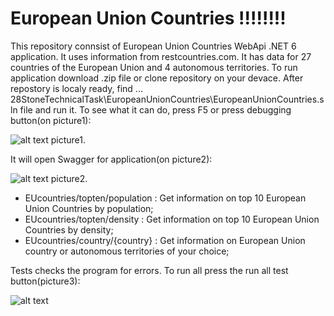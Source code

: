 # European Union Countries !!!!!!!!

   This repository connsist of European Union Countries WebApi .NET 6 application. It uses information from restcountries.com. It has data for 27 countries of the European Union and 4 autonomous territories. To run application download .zip file or clone repository on your devace. After repostory is localy ready, find 
... 28StoneTechnicalTask\EuropeanUnionCountries\EuropeanUnionCountries.sln file and run it. To see what it can do, press F5 or press debugging button(on picture1):

![alt text](https://github.com/MDirvens/DataFiles/blob/main/Pictures/debuggingButton.png)
picture1.

It will open Swagger for application(on picture2):

![alt text](https://github.com/MDirvens/DataFiles/blob/main/Pictures/SwaggerEUCountries.png)
picture2.

- EUcountries/topten/population : Get information on top 10 European Union Countries by population;
- EUcountries/topten/density : Get information on top 10 European Union Countries by density;
- EUcountries/country/{country} : Get information on European Union country or autonomous territories of your choice;

Tests checks the program for errors. To run all press the run all test button(picture3):

![alt text](https://github.com/MDirvens/DataFiles/blob/main/Pictures/TestButton.png)
